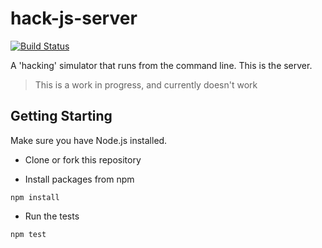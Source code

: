 # hack-js-server

[![Build Status](https://travis-ci.org/epicsharp/hack-js-server.svg?branch=master)](https://travis-ci.org/epicsharp/hack-js-server)

A 'hacking' simulator that runs from the command line. This is the server.

> This is a work in progress, and currently doesn't work

## Getting Starting

Make sure you have Node.js installed.

* Clone or fork this repository

* Install packages from npm
```
npm install
```

* Run the tests
```
npm test
```
